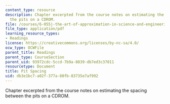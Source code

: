 ```yaml
---
content_type: resource
description: Chapter excerpted from the course notes on estimating the spacing between
  the pits on a CDROM.
file: /courses/6-055j-the-art-of-approximation-in-science-and-engineering-spring-2008/db3e1bc7a02f377a80fb83735e7af992_feb06c.pdf
file_type: application/pdf
learning_resource_types:
- Readings
license: https://creativecommons.org/licenses/by-nc-sa/4.0/
ocw_type: OCWFile
parent_title: Readings
parent_type: CourseSection
parent_uid: 93972cdc-5ccd-7b9a-8839-db7ed3c37011
resourcetype: Document
title: Pit Spacing
uid: db3e1bc7-a02f-377a-80fb-83735e7af992
---
```

Chapter excerpted from the course notes on estimating the spacing between the pits on a CDROM.
